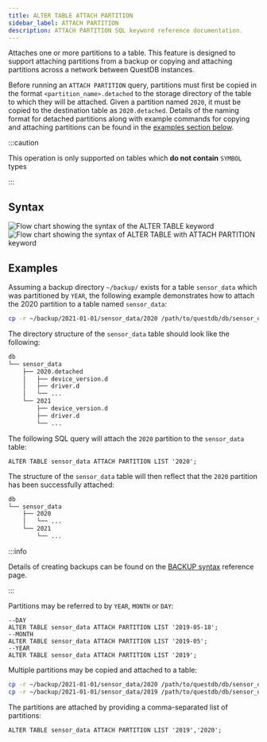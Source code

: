 ```yaml
---
title: ALTER TABLE ATTACH PARTITION
sidebar_label: ATTACH PARTITION
description: ATTACH PARTITION SQL keyword reference documentation.
---
```


Attaches one or more partitions to a table. This feature is designed to support
attaching partitions from a backup or copying and attaching partitions across a
network between QuestDB instances.

Before running an `ATTACH PARTITION` query, partitions must first be copied in
the format `<partition_name>.detached` to the storage directory of the table to
which they will be attached. Given a partition named `2020`, it must be copied
to the destination table as `2020.detached`. Details of the naming format for
detached partitions along with example commands for copying and attaching
partitions can be found in the [examples section below](#examples).

:::caution

This operation is only supported on tables which **do not contain** `SYMBOL`
types

:::

## Syntax

![Flow chart showing the syntax of the ALTER TABLE keyword](/img/docs/diagrams/alterTable.svg)
![Flow chart showing the syntax of ALTER TABLE with ATTACH PARTITION keyword](/img/docs/diagrams/alterTableAttachPartition.svg)

## Examples

Assuming a backup directory `~/backup/` exists for a table `sensor_data` which
was partitioned by `YEAR`, the following example demonstrates how to attach the
2020 partition to a table named `sensor_data`:

```bash
cp -r ~/backup/2021-01-01/sensor_data/2020 /path/to/questdb/db/sensor_data/2020.detached
```

The directory structure of the `sensor_data` table should look like the
following:

```bash
db
└── sensor_data
    ├── 2020.detached
    │   ├── device_version.d
    │   ├── driver.d
    │   └── ...
    └── 2021
        ├── device_version.d
        ├── driver.d
        └── ...
```

The following SQL query will attach the `2020` partition to the `sensor_data`
table:

```questdb-sql
ALTER TABLE sensor_data ATTACH PARTITION LIST '2020';
```

The structure of the `sensor_data` table will then reflect that the `2020`
partition has been successfully attached:

```bash
db
└── sensor_data
    ├── 2020
    │   └── ...
    └── 2021
        └── ...
```

:::info

Details of creating backups can be found on the
[BACKUP syntax](/docs/reference/sql/backup/) reference page.

:::

Partitions may be referred to by `YEAR`, `MONTH` or `DAY`:

```questdb-sql title="Attach a partition by name"
--DAY
ALTER TABLE sensor_data ATTACH PARTITION LIST '2019-05-18';
--MONTH
ALTER TABLE sensor_data ATTACH PARTITION LIST '2019-05';
--YEAR
ALTER TABLE sensor_data ATTACH PARTITION LIST '2019';
```

Multiple partitions may be copied and attached to a table:

```bash title="Copying multiple partitions to the sensor_data table"
cp -r ~/backup/2021-01-01/sensor_data/2020 /path/to/questdb/db/sensor_data/2020.detached
cp -r ~/backup/2021-01-01/sensor_data/2019 /path/to/questdb/db/sensor_data/2019.detached
```

The partitions are attached by providing a comma-separated list of partitions:

```questdb-sql title="Attach multiple partitions"
ALTER TABLE sensor_data ATTACH PARTITION LIST '2019','2020';
```
